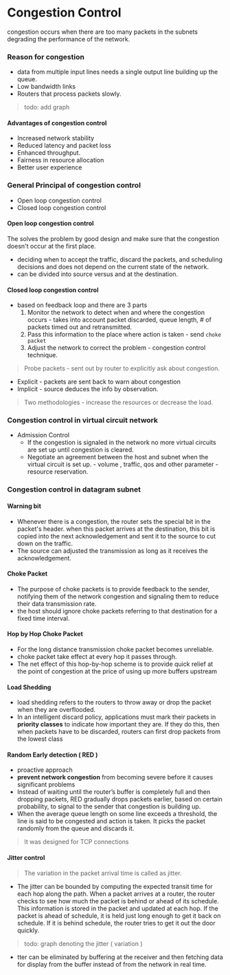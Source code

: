 # Congestion Control 
congestion occurs when there are too many packets in the subnets degrading the performance of the network.

### Reason for congestion
- data from multiple input lines needs a single output line building up the queue.
- Low bandwidth links 
- Routers that process packets slowly.
> todo: add graph

#### Advantages of congestion control
- Increased network stability
- Reduced latency and packet loss
- Enhanced throughput. 
- Fairness in resource allocation
- Better user experience 


### General Principal of congestion control
- Open loop congestion control
- Closed loop congestion control


#### Open loop congestion control
The solves the problem by good design and make sure that the congestion doesn't occur at the first place. 

- deciding when to accept the traffic, discard the packets, and scheduling decisions and does not depend on the current state of the network.
- can be divided into source versus and at the destination.
#### Closed loop congestion control
- based on feedback loop and there are 3 parts
    1. Monitor the network to detect when and where the congestion occurs - takes into account packet discarded, queue length, # of packets timed out and retransmitted. 
    2. Pass this information to the place where action is taken - send `choke packet` 
    3. Adjust the network to correct the problem - congestion control technique.
> Probe packets - sent out by router to explicitly ask about congestion.

- Explicit - packets are sent back to warn about congestion
- Implicit - source deduces the info by observation.


> Two methodologies - increase the resources or decrease the load.



### Congestion control in virtual circuit network
- Admission Control
    - If the congestion is signaled in the network no more virtual circuits are set up until congestion is cleared.
    - Negotiate an agreement between the host and subnet when the virtual circuit is set up. - volume , traffic, qos and other parameter - resource reservation. 


### Congestion control in datagram subnet
#### Warning bit
- Whenever there is a congestion, the router sets the special bit in the packet's header. when this packet arrives at the destination, this bit is copied into the next acknowledgement and sent it to the source to cut down on the traffic.
- The source can adjusted the transmission as long as it receives the acknowledgement.
#### Choke Packet
- The purpose of choke packets is to provide feedback to the sender, notifying them of the network congestion and signaling them to reduce their data transmission rate.
- the host should ignore choke packets referring to that destination for a fixed time interval.
#### Hop by Hop Choke Packet
- For the long distance transmission choke packet becomes unreliable. 
- choke packet take effect at every hop it passes through.
- The net effect of this hop-by-hop scheme is to provide quick relief at the point of congestion at the price of using up more buffers upstream
#### Load Shedding
- load shedding refers to the routers to throw away or drop the packet when they are overflooded.
- In an intelligent discard policy, applications must mark their packets in **priority classes** to indicate how important they are. If they do this, then when packets have to be discarded, routers can first drop packets from the lowest class


#### Random Early detection ( RED )
- proactive approach
- **prevent network congestion** from becoming severe before it causes significant problems
- Instead of waiting until the router’s buffer is completely full and then dropping packets, RED gradually drops packets earlier, based on certain probability, to signal to the sender that congestion is building up.
- When the average queue length on some line exceeds a threshold, the line is said to be congested and action is taken. It picks the packet randomly from the queue and discards it. 
> It was designed for TCP connections 

#### Jitter control
> The variation in the packet arrival time is called as jitter.



- The jitter can be bounded by computing the expected transit time for each hop along the path. When a packet arrives at a router, the router checks to see how much the packet is behind or ahead of its schedule. This information is stored in the packet and updated at each hop. If the packet is ahead of schedule, it is held just long enough to get it back on schedule. If it is behind schedule, the router tries to get it out the door quickly. 


> todo: graph denoting the jitter ( variation )

- tter can be eliminated by buffering at the receiver and then fetching data for display from the buffer instead of from the network in real time.


